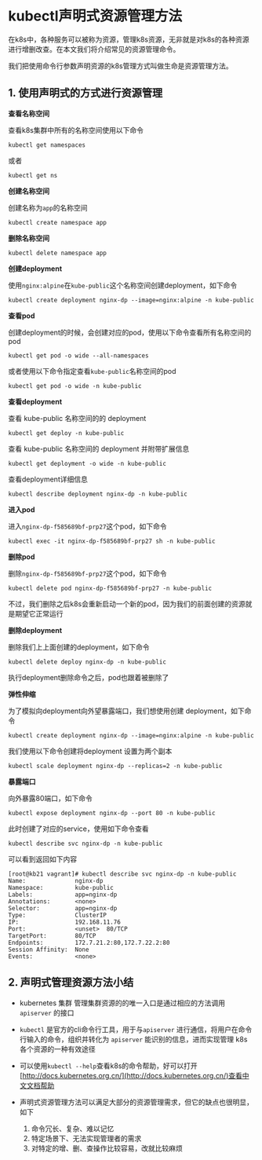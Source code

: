 # kubectl声明式资源管理方法

在k8s中，各种服务可以被称为资源，管理k8s资源，无非就是对k8s的各种资源进行增删改查。在本文我们将介绍常见的资源管理命令。



我们把使用命令行参数声明资源的k8s管理方式叫做生命是资源管理方法。


## 1. 使用声明式的方式进行资源管理


**查看名称空间**

查看k8s集群中所有的名称空间使用以下命令

```shell
kubectl get namespaces
```

或者

```shell
kubectl get ns
```


**创建名称空间**

创建名称为`app`的名称空间

```shell
kubectl create namespace app
```

**删除名称空间**


```shell
kubectl delete namespace app
```

**创建deployment**

使用`nginx:alpine`在`kube-public`这个名称空间创建deployment，如下命令

```shell
kubectl create deployment nginx-dp --image=nginx:alpine -n kube-public
```


**查看pod**


创建deployment的时候，会创建对应的pod，使用以下命令查看所有名称空间的pod


```shell-script
kubectl get pod -o wide --all-namespaces
```


或者使用以下命令指定查看`kube-public`名称空间的pod

```shell
kubectl get pod -o wide -n kube-public
```


**查看deployment**

查看 kube-public 名称空间的的 deployment

```shell
kubectl get deploy -n kube-public
```


查看 kube-public 名称空间的 deployment 并附带扩展信息

```shell
kubectl get deployment -o wide -n kube-public
```


查看deployment详细信息


```shell-script
kubectl describe deployment nginx-dp -n kube-public
```





**进入pod**


进入`nginx-dp-f585689bf-prp27`这个pod，如下命令


```shell
kubectl exec -it nginx-dp-f585689bf-prp27 sh -n kube-public
```





**删除pod**

删除`nginx-dp-f585689bf-prp27`这个pod，如下命令

```shell
kubectl delete pod nginx-dp-f585689bf-prp27 -n kube-public
```

不过，我们删除之后k8s会重新启动一个新的pod，因为我们的前面创建的资源就是期望它正常运行


**删除deployment**

删除我们上上面创建的deployment，如下命令

```shell
kubectl delete deploy nginx-dp -n kube-public
```

执行deployment删除命令之后，pod也跟着被删除了



**弹性伸缩**

为了模拟向deployment向外望暴露端口，我们想使用创建 deployment，如下命令

```shell-script
kubectl create deployment nginx-dp --image=nginx:alpine -n kube-public
```

我们使用以下命令创建将deployment 设置为两个副本

```shell
kubectl scale deployment nginx-dp --replicas=2 -n kube-public
```


**暴露端口**

向外暴露80端口，如下命令

```shell
kubectl expose deployment nginx-dp --port 80 -n kube-public
```

此时创建了对应的service，使用如下命令查看

```shell
kubectl describe svc nginx-dp -n kube-public
```

可以看到返回如下内容

```shell
[root@kb21 vagrant]# kubectl describe svc nginx-dp -n kube-public
Name:              nginx-dp
Namespace:         kube-public
Labels:            app=nginx-dp
Annotations:       <none>
Selector:          app=nginx-dp
Type:              ClusterIP
IP:                192.168.11.76
Port:              <unset>  80/TCP
TargetPort:        80/TCP
Endpoints:         172.7.21.2:80,172.7.22.2:80
Session Affinity:  None
Events:            <none>
```

## 2. 声明式管理资源方法小结

- kubernetes 集群 管理集群资源的的唯一入口是通过相应的方法调用 `apiserver` 的接口

- `kubectl` 是官方的cli命令行工具，用于与`apiserver` 进行通信，将用户在命令行输入的命令，组织并转化为 `apiserver` 能识别的信息，进而实现管理 k8s 各个资源的一种有效途径


- 可以使用`kubectl --help`查看k8s的命令帮助，好可以打开 [http://docs.kubernetes.org.cn/](http://docs.kubernetes.org.cn/)查看中文文档帮助


- 声明式资源管理方法可以满足大部分的资源管理需求，但它的缺点也很明显，如下

  1. 命令冗长、复杂、难以记忆
  2. 特定场景下、无法实现管理者的需求
  3. 对特定的增、删、查操作比较容易，改就比较麻烦






















